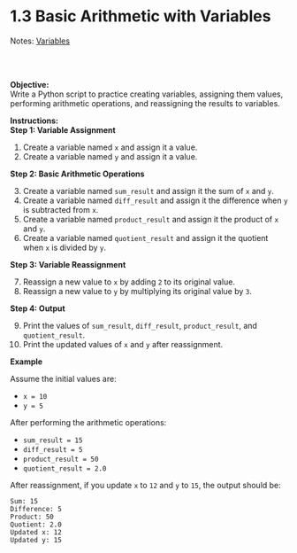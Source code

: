 # 1.3 Basic Arithmetic with Variables

Notes: [Variables](https://colab.research.google.com/drive/1JSrOECf5FeozLVAlGu7IDqGoR6bf3mR1?usp=drive_link)



<br></br>

**Objective:**  
Write a Python script to practice creating variables, assigning them values, performing arithmetic operations, and reassigning the results to variables.

**Instructions:**  
**Step 1: Variable Assignment**

1. Create a variable named `x` and assign it a value.
2. Create a variable named `y` and assign it a value.

**Step 2: Basic Arithmetic Operations**

3. Create a variable named `sum_result` and assign it the sum of `x` and `y`.
4. Create a variable named `diff_result` and assign it the difference when `y` is subtracted from `x`.
5. Create a variable named `product_result` and assign it the product of `x` and `y`.
6. Create a variable named `quotient_result` and assign it the quotient when `x` is divided by `y`.

**Step 3: Variable Reassignment**

7. Reassign a new value to `x` by adding `2` to its original value.
8. Reassign a new value to `y` by multiplying its original value by `3`.

**Step 4: Output**

9. Print the values of `sum_result`, `diff_result`, `product_result`, and `quotient_result`.
10. Print the updated values of `x` and `y` after reassignment.

**Example**

Assume the initial values are:
- `x = 10`
- `y = 5`

After performing the arithmetic operations:
- `sum_result = 15`
- `diff_result = 5`
- `product_result = 50`
- `quotient_result = 2.0`

After reassignment, if you update `x` to `12` and `y` to `15`, the output should be:
```
Sum: 15
Difference: 5
Product: 50
Quotient: 2.0
Updated x: 12
Updated y: 15
```
